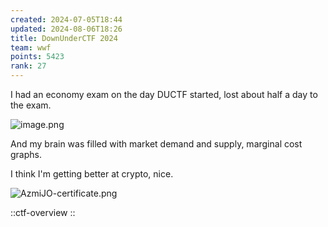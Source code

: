 ```yaml
---
created: 2024-07-05T18:44
updated: 2024-08-06T18:26
title: DownUnderCTF 2024
team: wwf
points: 5423
rank: 27
---
```


I had an economy exam on the day DUCTF started, lost about half a day to the exam.

![image.png](https://res.cloudinary.com/kumonochisanaka/image/upload/v1720344689/2024/07/111032bbdf853eabe05b261226ed6c6c.png)

And my brain was filled with market demand and supply, marginal cost graphs.

I think I'm getting better at crypto, nice.

![AzmiJO-certificate.png](https://res.cloudinary.com/kumonochisanaka/image/upload/v1720352347/2024/07/54c88f770c9a032aebc49e0d49892ef9.png)

::ctf-overview
::
